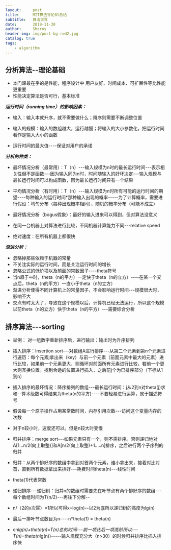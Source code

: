 ```yaml
---
layout:     post
title:      MIT算法导论01总结
subtitle:   算法世界
date:       2019-11-30
author:     Sheroy
header-img: img/post-bg-rwd2.jpg
catalog: true
tags:
    - algorithm
---
```



## 分析算法--理论基础
- 本门课最在乎的是性能，程序设计中 用户友好、时间成本、可扩展性等比性能更重要
- 性能决定算法是否可行，基本标准

***运行时间（running time）的影响因素：***
- 输入：输入本就升序，就不需要做什么；降序则需要不断调整位置
- 输入的规模：输入的数组越大，运行越慢；将输入的大小参数化，把运行时间看作是输入大小的函数

- 运行时间的最大值----保证对用户的承诺

***分析的种类：***
- 最坏情况分析（最常用）：T（n）---输入规模为n时的最长运行时间---表示相关性但不是函数---因为输入同为n时，时间随输入的好坏决定---输入规模与最长运行时间可以构成函数，因为最长运行时间只有一个结果
- 平均情况分析（有时用）：T（n）---输入规模为n时所有可能的运行时间的期望----每种输入的运行时间*那种输入出现的概率-----为了计算概率，需要进行假设：均匀分布（每种出现概率相同）、随机的概率分布（可能不成立）
- 最好情况分析（bogus假象）：最好的输入进来可以得到，但对算法没意义

- 在同一台机器上对算法进行比较，不同机器计算能力不同---relative speed
- 绝对速度：在所有机器上都很快

***渐进分析：***
- 忽略掉那些依赖于机器的常量
- 不关注实际的运行时间，而是关注运行时间的增长
- 忽略公式的低阶项以及前面的常数因子----theta符号
- 当n趋于∞时，theta（n的平方）一定快于theta（n的立方）----在某一个交点后，theta（n的平方）一直小于theta（n的立方）
- 渐进分析使得不同计算机上的常量因子，不会影响运行时间---规模很大时，影响不大
- 交点有时太大了，导致在这个规模以后，计算机已经无法运行，所以这个规模以前theta（n的立方）快于theta（n的平方）---需要综合分析


## 排序算法---sorting

- 举例： 对一组数字重新排序后，进行输出：输出时为升序排列
- 插入排序：Insertion sort---对数组A进行排序---从第二个元素到第n个元素进行遍历：每个元素j拿出来（key）与前一个元素（前面元素中最大的元素）进行比较，如果前一个元素更大，则循环对前面所有元素进行比较，若前一个更大则互换位置。找到合适的位置进行插入，之后前j个为已排序部分（下标从1到n）
- 插入排序的最坏情况：降序排列的数组---最长运行时间：j从2到n对theta(j)求和--算术级数可得结果为theta(n的平方)----不要轻易进行运算，属于描述符号
- 假设每一个原子操作占用某常数时间，内存引用次数---访问这个变量内存的次数
- 对于n较小时，速度还可以。但是n较大时变慢

- 归并排序：merge sort---如果元素只有一个，则不需排序。否则递归地对A[1...n/2(向上取整)]和A[n/2(向上取整)+1.....n]排序，之后进行两个子序列的归并
- 归并：从两个排好序的数组中拿到对首两个元素，谁小拿出来，接着对比对首，直到所有数据拿出来排好---耗费时间theta(n)---线性时间
- theta(1)代表常数
- 递归排序---递归树：归并n的数组时需要先在叶节点有两个排好序的数组---每个数组时间为T(n/2)---再往下分解--

- n/（2的x次幂）=1所以可得x=log(n)--以2为底所以递归树的高度为lg(n)
- 最后一排叶节点数目为n----n*theta(1) = theta(n)
- cn*lg(n)+theta(n)=T(n)总的时间---前一项比后一项高阶所以---T(n)=theta(n*lg(n))-----输入规模充分大（n>30）的时候归并排序比插入排序快

















